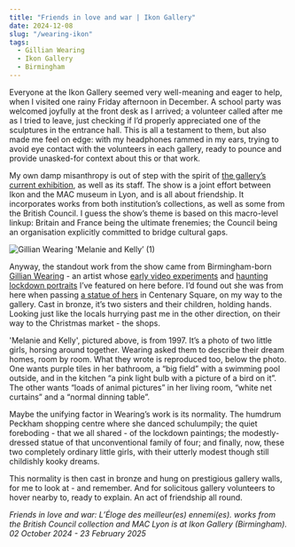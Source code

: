 ```yaml
---
title: "Friends in love and war | Ikon Gallery"
date: 2024-12-08
slug: "/wearing-ikon"
tags:
  - Gillian Wearing
  - Ikon Gallery
  - Birmingham
---
```


Everyone at the Ikon Gallery seemed very well-meaning and eager to help, when I visited one rainy Friday afternoon in December. A school party was welcomed joyfully at the front desk as I arrived; a volunteer called after me as I tried to leave, just checking if I’d properly appreciated one of the sculptures in the entrance hall. This is all a testament to them, but also made me feel on edge: with my headphones rammed in my ears, trying to avoid eye contact with the volunteers in each gallery, ready to pounce and provide unasked-for context about this or that work.

My own damp misanthropy is out of step with the spirit of [the gallery’s current exhibition](https://www.ikon-gallery.org/exhibition/works-from-the-british-council-collection-and-maclyon), as well as its staff. The show is a joint effort between Ikon and the MAC museum in Lyon, and is all about friendship. It incorporates works from both institution’s collections, as well as some from the British Council. I guess the show’s theme is based on this macro-level linkup: Britain and France being the ultimate frenemies; the Council being an organisation explicitly committed to bridge cultural gaps.

![Gillian Wearing 'Melanie and Kelly’ (1)](/wearing-ikon-1.jpeg)

Anyway, the standout work from the show came from Birmingham-born [Gillian Wearing](https://artangled.com/tags/gillian-wearing/) - an artist whose [early video experiments](https://artangled.com/posts/wearing-spruth-magers/) and [haunting lockdown portraits](https://artangled.com/posts/wearing-paley/) I’ve featured on here before. I’d found out she was from here when passing [a statue of hers](https://www.ikon-gallery.org/event/a-real-birmingham-family) in Centenary Square, on my way to the gallery. Cast in bronze, it’s two sisters and their children, holding hands. Looking just like the locals hurrying past me in the other direction, on their way to the Christmas market - the shops.

'Melanie and Kelly', pictured above, is from 1997. It’s a photo of two little girls, horsing around together. Wearing asked them to describe their dream homes, room by room. What they wrote is reproduced too, below the photo. One wants purple tiles in her bathroom, a “big field” with a swimming pool outside, and in the kitchen “a pink light bulb with a picture of a bird on it”. The other wants “loads of animal pictures” in her living room, “white net curtains” and a “normal dinning table”.

Maybe the unifying factor in Wearing’s work is its normality. The humdrum Peckham shopping centre where she danced schulumpily; the quiet foreboding - that we all shared - of the lockdown paintings; the modestly-dressed statue of that unconventional family of four; and finally, now, these two completely ordinary little girls, with their utterly modest though still childishly kooky dreams.

This normality is then cast in bronze and hung on prestigious gallery walls, for me to look at - and remember. And for solicitous gallery volunteers to hover nearby to, ready to explain. An act of friendship all round.

_Friends in love and war: L’Éloge des meilleur(es) ennemi(es). works from the British Council collection and MAC Lyon is at Ikon Gallery (Birmingham). 02 October 2024 - 23 February 2025_
